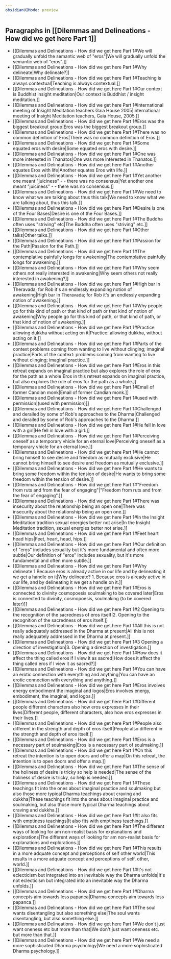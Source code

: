 ```yaml
---
obsidianUIMode: preview
---
```

## Paragraphs in [[Dilemmas and Delineations - How did we get here Part 1]]
- [[Dilemmas and Delineations - How did we get here Part 1#We will gradually unfold the semantic web of "eros"|We will gradually unfold the semantic web of "eros".]]
- [[Dilemmas and Delineations - How did we get here Part 1#Why delineate|Why delineate?]]
- [[Dilemmas and Delineations - How did we get here Part 1#Teaching is always contextual|Teaching is always contextual.]]
- [[Dilemmas and Delineations - How did we get here Part 1#Our context is Buddhist insight meditation|Our context is Buddhist / insight meditation.]]
- [[Dilemmas and Delineations - How did we get here Part 1#International meeting of Insight Meditation teachers Gaia House 2005|International meeting of Insight Meditation teachers, Gaia House, 2005.]]
- [[Dilemmas and Delineations - How did we get here Part 1#Eros was the biggest breakout group|Eros was the biggest breakout group.]]
- [[Dilemmas and Delineations - How did we get here Part 1#There was no common definition of Eros|There was no common definition of Eros.]]
- [[Dilemmas and Delineations - How did we get here Part 1#Some equated eros with desire|Some equated eros with desire.]]
- [[Dilemmas and Delineations - How did we get here Part 1#One was more interested in Thanatos|One was more interested in Thanatos.]]
- [[Dilemmas and Delineations - How did we get here Part 1#Another equates Eros with life|Another equates Eros with life.]]
- [[Dilemmas and Delineations - How did we get here Part 1#Yet another one meant "juiciness" - - there was no consensus|Yet another one meant "juiciness" - - there was no consensus.]]
- [[Dilemmas and Delineations - How did we get here Part 1#We need to know what we are talking about thus this talk|We need to know what we are talking about, thus this talk.]]
- [[Dilemmas and Delineations - How did we get here Part 1#Desire is one of the Four Bases|Desire is one of the Four Bases.]]
- [[Dilemmas and Delineations - How did we get here Part 1#The Buddha often uses "striving" etc|The Buddha often uses "striving" etc.]]
- [[Dilemmas and Delineations - How did we get here Part 1#Other talks|Other talks.]]
- [[Dilemmas and Delineations - How did we get here Part 1#Passion for the Path|Passion for the Path.]]
- [[Dilemmas and Delineations - How did we get here Part 1#The contemplative painfully longs for awakening|The contemplative painfully longs for awakening.]]
- [[Dilemmas and Delineations - How did we get here Part 1#Why seem others not really interested in awakening|Why seem others not really interested in awakening?]]
- [[Dilemmas and Delineations - How did we get here Part 1#High bar in Theravada; for Rob it's an endlessly expanding notion of awakening|High bar in Theravada; for Rob it's an endlessly expanding notion of awakening.]]
- [[Dilemmas and Delineations - How did we get here Part 1#Why people go for this kind of path or that kind of path or that kind of notion of awakening|Why people go for this kind of path, or that kind of path, or that kind of notion of awakening.]]
- [[Dilemmas and Delineations - How did we get here Part 1#Practice allowing dukkha without acting on it|Practice: allowing dukkha, without acting on it.]]
- [[Dilemmas and Delineations - How did we get here Part 1#Parts of the context problems coming from wanting to live without clinging; imaginal practice|Parts of the context: problems coming from wanting to live without clinging; imaginal practice.]]
- [[Dilemmas and Delineations - How did we get here Part 1#Eros in this retreat expands on imaginal practice but also explores the role of eros for the path as a whole|Eros in this retreat expands on imaginal practice, but also explores the role of eros for the path as a whole.]]
- [[Dilemmas and Delineations - How did we get here Part 1#Email of former Candian monk|Email of former Candian monk.]]
- [[Dilemmas and Delineations - How did we get here Part 1#used with permission|(used with permission)]]
- [[Dilemmas and Delineations - How did we get here Part 1#Challenged and derailed by some of Rob's approaches to the Dharma|Challenged and derailed by some of Rob's approaches to the Dharma.]]
- [[Dilemmas and Delineations - How did we get here Part 1#He fell in love with a girl|He fell in love with a girl.]]
- [[Dilemmas and Delineations - How did we get here Part 1#Perceiving oneself as a temporary vhicle for an eternal love|Perceiving oneself as a temporary vhicle for an eternal love.]]
- [[Dilemmas and Delineations - How did we get here Part 1#He cannot bring himself to see desire and freedom as mutually exclusive|He cannot bring himself to see desire and freedom as mutually exclusive.]]
- [[Dilemmas and Delineations - How did we get here Part 1#He wants to bring some freedom within the tension of desire|He wants to bring some freedom within the tension of desire.]]
- [[Dilemmas and Delineations - How did we get here Part 1#"Freedom from ruts and from the fear of engaging"|"Freedom from ruts and from the fear of engaging".]]
- [[Dilemmas and Delineations - How did we get here Part 1#There was insecurity about the relationship being an open one|There was insecurity about the relationship being an open one.]]
- [[Dilemmas and Delineations - How did we get here Part 1#In the Insight Meditation tradition sexual energies better not arise|In the Insight Meditation tradition, sexual energies better not arise.]]
- [[Dilemmas and Delineations - How did we get here Part 1#Feet heart head hips|Feet, heart, head, hips.]]
- [[Dilemmas and Delineations - How did we get here Part 1#Our definition of "eros" includes sexuality but it's more fundamental and often more subtle|Our definition of "eros" includes sexuality, but it's more fundamental and often more subtle.]]
- [[Dilemmas and Delineations - How did we get here Part 1#Why delineate 1 Because eros is already active in our life and by delineating it we get a handle on it|Why delineate? 1. Because eros is already active in our life, and by delineating it we get a handle on it.]]
- [[Dilemmas and Delineations - How did we get here Part 1#Eros is connected to divinity cosmopoesis soulmaking to be covered later|Eros is connected to divinity, cosmopoesis, soulmaking (to be covered later)]]
- [[Dilemmas and Delineations - How did we get here Part 1#2 Opening to the recognition of the sacredness of eros itself|2. Opening to the recognition of the sacredness of eros itself.]]
- [[Dilemmas and Delineations - How did we get here Part 1#All this is not really adequately addressed in the Dharma at present|All this is not really adequately addressed in the Dharma at present.]]
- [[Dilemmas and Delineations - How did we get here Part 1#3 Opening a direction of investigation|3. Opening a direction of investigation.]]
- [[Dilemmas and Delineations - How did we get here Part 1#How does it affect the thing called eros if I view it as sacred|How does it affect the thing called eros if I view it as sacred?]]
- [[Dilemmas and Delineations - How did we get here Part 1#You can have an erotic connection with everything and anything|You can have an erotic connection with everything and anything.]]
- [[Dilemmas and Delineations - How did we get here Part 1#Eros involves energy embodiment the imaginal and logos|Eros involves energy, embodiment, the imaginal, and logos.]]
- [[Dilemmas and Delineations - How did we get here Part 1#Different people different characters also how eros expresses in their lives|Different people, different characters, also how eros expresses in their lives.]]
- [[Dilemmas and Delineations - How did we get here Part 1#People also different in the strength and depth of eros itself|People also different in the strength and depth of eros itself.]]
- [[Dilemmas and Delineations - How did we get here Part 1#Eros is a necessary part of soulmaking|Eros is a necessary part of soulmaking.]]
- [[Dilemmas and Delineations - How did we get here Part 1#On this retreat the intention is to open doors and offer a map|On this retreat, the intention is to open doors and offer a map.]]
- [[Dilemmas and Delineations - How did we get here Part 1#The sense of the holiness of desire is tricky so help is needed|The sense of the holiness of desire is tricky, so help is needed.]]
- [[Dilemmas and Delineations - How did we get here Part 1#These teachings fit into the ones about imaginal practice and soulmaking but also those more typical Dharma teachings about craving and dukkha|These teachings fit into the ones about imaginal practice and soulmaking, but also those more typical Dharma teachings about craving and dukkha.]]
- [[Dilemmas and Delineations - How did we get here Part 1#It also fits with emptiness teachings|It also fits with emptiness teachings.]]
- [[Dilemmas and Delineations - How did we get here Part 1#The different ways of looking for am non-realist basis for explanations and explorations|The different ways of looking for am non-realist basis for explanations and explorations.]]
- [[Dilemmas and Delineations - How did we get here Part 1#This results in a more adquate concept and perceptions of self other world|This results in a more adquate concept and perceptions of self, other, world.]]
- [[Dilemmas and Delineations - How did we get here Part 1#It's not eclecticism but integrated into an inevitable way the Dharma unfolds|It's not eclecticism but integrated into an inevitable way the Dharma unfolds.]]
- [[Dilemmas and Delineations - How did we get here Part 1#Dharma concepts aim towards less papanca|Dharma concepts aim towards less papanca.]]
- [[Dilemmas and Delineations - How did we get here Part 1#The soul wants disentangling but also something else|The soul wants disentangling, but also something else.]]
- [[Dilemmas and Delineations - How did we get here Part 1#We don't just want oneness etc but more than that|We don't just want oneness etc. but more than that.]]
- [[Dilemmas and Delineations - How did we get here Part 1#We need a more sophisticated Dharma psychology|We need a more sophisticated Dharma psychology.]]
